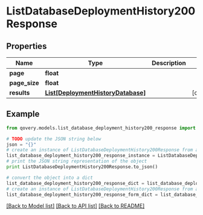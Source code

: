 # ListDatabaseDeploymentHistory200Response


## Properties

Name | Type | Description | Notes
------------ | ------------- | ------------- | -------------
**page** | **float** |  | 
**page_size** | **float** |  | 
**results** | [**List[DeploymentHistoryDatabase]**](DeploymentHistoryDatabase.md) |  | [optional] 

## Example

```python
from qovery.models.list_database_deployment_history200_response import ListDatabaseDeploymentHistory200Response

# TODO update the JSON string below
json = "{}"
# create an instance of ListDatabaseDeploymentHistory200Response from a JSON string
list_database_deployment_history200_response_instance = ListDatabaseDeploymentHistory200Response.from_json(json)
# print the JSON string representation of the object
print ListDatabaseDeploymentHistory200Response.to_json()

# convert the object into a dict
list_database_deployment_history200_response_dict = list_database_deployment_history200_response_instance.to_dict()
# create an instance of ListDatabaseDeploymentHistory200Response from a dict
list_database_deployment_history200_response_form_dict = list_database_deployment_history200_response.from_dict(list_database_deployment_history200_response_dict)
```
[[Back to Model list]](../README.md#documentation-for-models) [[Back to API list]](../README.md#documentation-for-api-endpoints) [[Back to README]](../README.md)


